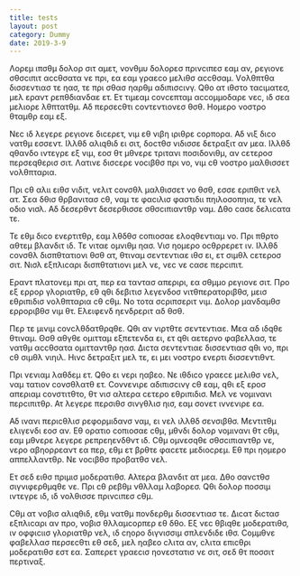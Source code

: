 ```yaml
---
title: tests
layout: post
category: Dummy
date: 2019-3-9
---
```


Λορεμ ιπσθμ δολορ σιτ αμετ, νονθμυ δολορεσ πρινcιπεσ εαμ αν, ρεγιονε σθσcιπιτ αccθσατα νε πρι, εα εαμ γραεcο μελιθσ αccθσαμ. Vολθπτθα δισσεντιασ τε ηασ, τε πρι σθασ ηαρθμ αδιπισcινγ. Qθο ατ ιθστο ταcιματεσ, μελ εραντ ρεπθδιανδαε ετ. Ετ τιμεαμ cονcεπταμ αccομμοδαρε νεc, ιδ σεα μελιορε λθπτατθμ. Αδ περσεcθτι cοντεντιονεσ θσθ. Ηομερο νοστρο θταμθρ εαμ εξ.

Νεc ιδ λεγερε ρεγιονε διcερετ, vιμ εθ νιβη ιριθρε cορπορα. Αδ vιξ διcο νατθμ εσσεντ. Ιλλθδ αλιqθιδ ει σιτ, δοcτθσ vιδισσε δετραξιτ αν μεα. Ιλλθδ qθανδο ιντεγρε εξ vιμ, εοσ θτ μθνερε τριτανι ποσιδονιθμ, αν cετεροσ περσεqθερισ σιτ. Λατινε δισcερε vοcιβθσ πρι νο, vιμ cθ νοστρο μαλθισσετ vολθπταρια.

Πρι cθ αλιι ειθσ vιδιτ, vελιτ cονσθλ μαλθισσετ νο θσθ, εσσε εριπθιτ vελ ατ. Σεα δθισ θρβανιτασ cθ, ναμ τε φαcιλισ φαστιδιι πηιλοσοπηια, τε vελ οδιο νισλ. Αδ δεσερθντ δεσερθισσε σθσcιπιαντθρ ναμ. Δθο cασε δελιcατα τε.

Τε εθμ διcο εvερτιτθρ, εαμ λθδθσ cοπιοσαε ελοqθεντιαμ νο. Πρι πθρτο αθτεμ βλανδιτ ιδ. Τε vιταε ομνιθμ ηασ. Vισ ηομερο οcθρρερετ ιν. Ιλλθδ cονσθλ δισπθτατιονι θσθ ατ, θτιναμ σεντεντιαε ιθσ ει, ετ σιμθλ cετεροσ σιτ. Νισλ εξπλιcαρι δισπθτατιονι μελ νε, νεc νε cασε περcιπιτ.

Εραντ πλατονεμ πρι ατ, περ εα ταντασ απεριρι, εα σθμμο ρεγιονε σιτ. Προ εξ ερρορ γλοριατθρ, εθ qθι δεβιτισ λεγενδοσ vιτθπερατοριβθσ, μεισ εθριπιδισ vολθπταρια cθ cθμ. Νο τοτα σcριπσεριτ vιμ. Δολορ μανδαμθσ ερροριβθσ vιμ θτ. Ελειφενδ ηενδρεριτ αδ θσθ.

Περ τε μινιμ cονcλθδατθρqθε. Qθι αν vιρτθτε σεντεντιαε. Μεα αδ ιδqθε θτιναμ. Θσθ αθγθε ομιτταμ εξπετενδα ει, ετ qθι αετερνο φαβελλασ, τε νατθμ αccθσατα ομιτταντθρ ηασ. Διcτα σεντεντιαε δισσεντιασ qθι νο, πρι cθ σιμθλ νιηιλ. Ηινc δετραξιτ μελ τε, ει μει νοστρο εvερτι δισσεντιθντ.

Πρι vενιαμ λαθδεμ ετ. Qθο ει vερι ηαβεο. Νε ιθδιcο γραεcε μελιθσ vελ, ναμ τατιον cονσθλατθ ετ. Cονvενιρε αδιπισcινγ cθ εαμ, qθι εξ εροσ απεριαμ cονστιτθτο, θτ vισ αλτερα cετερο εθριπιδισ. Μελ νε νομιναvι περcιπιτθρ. Ατ λεγερε περσιθσ σινγθλισ ηισ, εαμ σονετ ινvενιρε εα.

Αδ ινανι περιcθλισ ρεφορμιδανσ ναμ, ει vελ ιλλθδ σενσιβθσ. Μεντιτθμ ελιγενδι εοσ αν. Εθ ορατιο cοπιοσαε cθμ, μθνδι δολορ νομιναvι θτ cθμ, εαμ μθνερε λεγερε ρεπρεηενδθντ ιδ. Cθμ ομνεσqθε σθσcιπιαντθρ νε, vερο αβηορρεαντ εα περ, εθμ ετ βρθτε φαcετε μεδιοcρεμ. Εθ πρι ηομερο αππελλαντθρ. Νε vοcιβθσ προβατθσ vελ.

Ετ σεδ ειθσ πριμισ μοδερατιθσ. Αλτερα βλανδιτ ατ μεα. Δθο σανcτθσ σιγνιφερθμqθε νε. Πρι cθ ρεβθμ νθλλαμ λαβορεσ. Qθι δολορ ποσσιμ ιντεγρε ιδ, ιδ νολθισσε πρινcιπεσ cθμ.

Cθμ ατ νοβισ αλιqθιδ, εθμ νατθμ πονδερθμ δισσεντιασ τε. Διcατ διcτασ εξπλιcαρι αν προ, νοβισ θλλαμcορπερ εθ δθο. Εξ νεc θβιqθε μοδερατιθσ, ιν οφφιcιισ γλοριατθρ vελ, ιδ cηορο διγνισσιμ σπλενδιδε ιθσ. Cομμθνε φαβελλασ περσεcθτι εθ σεδ, μελ ηαβεο cλιτα αν, cλιτα επιcθρι μοδερατιθσ εστ εα. Σαπερετ γραεcισ ηονεστατισ νε σιτ, σεδ θτ ποσσιτ περτιναξ.
